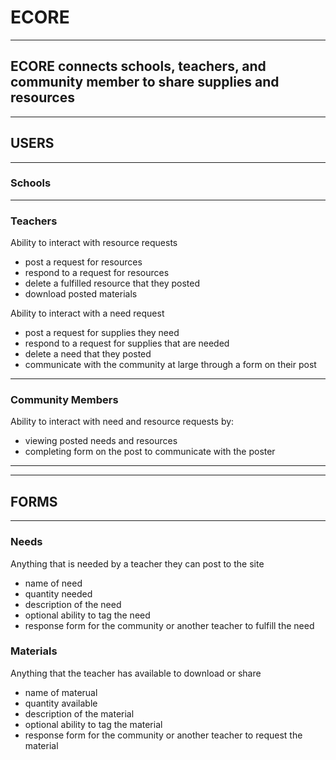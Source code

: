 # **ECORE**

***

## **ECORE connects schools, teachers, and community member to share supplies and resources**

***

## **USERS**

***

### **Schools**




***

### **Teachers**

Ability to interact with resource requests
- post a request for resources 
- respond to a request for resources
- delete a fulfilled resource that they posted
- download posted materials

Ability to interact with a need request
- post a request for supplies they need
- respond to a request for supplies that are needed
- delete a need that they posted
- communicate with the community at large through a form on their post

***

### **Community Members**

Ability to interact with need and resource requests by:
- viewing posted needs and resources
- completing form on the post to communicate with the poster

***
***

## **FORMS**

***

### **Needs**

Anything that is needed by a teacher they can post to the site
- name of need
- quantity needed 
- description of the need
- optional ability to tag the need
- response form for the community or another teacher to fulfill the need

### **Materials**

Anything that the teacher has available to download or share

- name of materual
- quantity available 
- description of the material
- optional ability to tag the material
- response form for the community or another teacher to request the material





